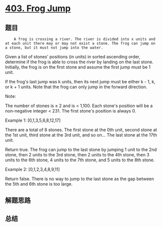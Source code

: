 # [403. Frog Jump](https://leetcode.com/problems/frog-jump/)

## 题目

        A frog is crossing a river. The river is divided into x units and at each unit there may or may not exist a stone. The frog can jump on a stone, but it must not jump into the water.

Given a list of stones' positions (in units) in sorted ascending order, determine if the frog is able to cross the river by landing on the last stone. Initially, the frog is on the first stone and assume the first jump must be 1 unit.


If the frog's last jump was k units, then its next jump must be either k - 1, k, or k + 1 units. Note that the frog can only jump in the forward direction.

Note:

The number of stones is ≥ 2 and is < 1,100.
Each stone's position will be a non-negative integer < 231.
The first stone's position is always 0.



Example 1:
[0,1,3,5,6,8,12,17]

There are a total of 8 stones.
The first stone at the 0th unit, second stone at the 1st unit,
third stone at the 3rd unit, and so on...
The last stone at the 17th unit.

Return true. The frog can jump to the last stone by jumping 
1 unit to the 2nd stone, then 2 units to the 3rd stone, then 
2 units to the 4th stone, then 3 units to the 6th stone, 
4 units to the 7th stone, and 5 units to the 8th stone.



Example 2:
[0,1,2,3,4,8,9,11]

Return false. There is no way to jump to the last stone as 
the gap between the 5th and 6th stone is too large.


      

## 解题思路


## 总结


